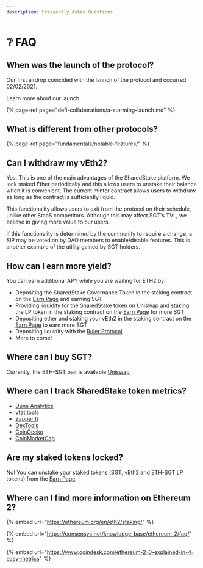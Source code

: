 ```yaml
---
description: Frequently Asked Questions
---
```


# ❔ FAQ

## When was the launch of the protocol?

Our first airdrop coincided with the launch of the protocol and occurred 02/02/2021.

Learn more about our launch: 

{% page-ref page="defi-collaborations/a-storming-launch.md" %}

## What is different from other protocols?

{% page-ref page="fundamentals/notable-features/" %}

## Can I withdraw my vEth2?

Yes. This is one of the main advantages of the SharedStake platform. We lock staked Ether periodically and this allows users to unstake their balance when it is convenient. The current minter contract allows users to withdraw as long as the contract is sufficiently liquid.

This functionality allows users to exit from the protocol on their schedule, unlike other StaaS competitors. Although this may affect SGT's TVL, we believe in giving more value to our users. 

If this functionality is determined by the community to require a change, a SIP may be voted on by DAO members to enable/disable features. This is another example of the utility gained by SGT holders.

## How can I earn more yield? 

You can earn additional APY while you are waiting for ETH2 by:

* Depositing the SharedStake Governance Token in the staking contract on the [Earn Page](https://www.sharedstake.org/earn) and earning SGT
* Providing liquidity for the SharedStake token on Uniswap and staking the LP token in the staking contract on the [Earn Page](https://www.sharedstake.org/earn) for more SGT
* Depositing ether and staking your vEth2 in the staking contract on the [Earn Page](https://www.sharedstake.org/earn) to earn more SGT
* Depositing liquidity with the [Ruler Protocol](https://link.medium.com/RZA5gjmvYeb%20)
* More to come!

## Where can I buy SGT?

Currently, the ETH-SGT pair is available [Uniswap](https://app.uniswap.org/#/swap?inputCurrency=ETH&outputCurrency=0x84810bcf08744d5862b8181f12d17bfd57d3b078)

## Where can I track SharedStake token metrics?

* [Dune Analytics](https://duneanalytics.com/sushi2000/shared-stake-metrics)
* [vfat.tools](https://vfat.tools/sgt/)
* [Zapper.fi](https://zapper.fi/)
* [DexTools](https://www.dextools.io/app/uniswap/pair-explorer/0x3d07f6e1627da96b8836190de64c1aed70e3fc55)
* [CoinGecko](https://www.coingecko.com/en/coins/sharedstake-governance-token)
* [CoinMarketCap](https://coinmarketcap.com/currencies/sharedstake/)

## Are my staked tokens locked?

No! You can unstake your staked tokens \(SGT, vEth2 and ETH-SGT LP tokens\) from the [Earn Page](https://www.sharedstake.org/earn).

## Where can I find more information on Ethereum 2?

{% embed url="https://ethereum.org/en/eth2/staking/" %}



{% embed url="https://consensys.net/knowledge-base/ethereum-2/faq/" %}



{% embed url="https://www.coindesk.com/ethereum-2-0-explained-in-4-easy-metrics" %}


